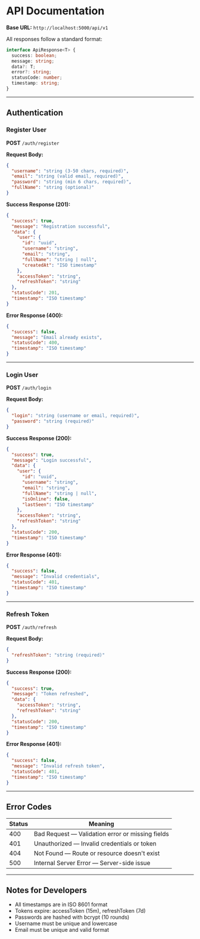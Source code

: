 # API Documentation

**Base URL:** `http://localhost:5000/api/v1`

All responses follow a standard format:

```typescript
interface ApiResponse<T> {
  success: boolean;
  message: string;
  data?: T;
  error?: string;
  statusCode: number;
  timestamp: string;
}
```

---

## Authentication

### Register User

**POST** `/auth/register`

**Request Body:**
```json
{
  "username": "string (3-50 chars, required)",
  "email": "string (valid email, required)",
  "password": "string (min 6 chars, required)",
  "fullName": "string (optional)"
}
```

**Success Response (201):**
```json
{
  "success": true,
  "message": "Registration successful",
  "data": {
    "user": {
      "id": "uuid",
      "username": "string",
      "email": "string",
      "fullName": "string | null",
      "createdAt": "ISO timestamp"
    },
    "accessToken": "string",
    "refreshToken": "string"
  },
  "statusCode": 201,
  "timestamp": "ISO timestamp"
}
```

**Error Response (400):**
```json
{
  "success": false,
  "message": "Email already exists",
  "statusCode": 400,
  "timestamp": "ISO timestamp"
}
```

---

### Login User

**POST** `/auth/login`

**Request Body:**
```json
{
  "login": "string (username or email, required)",
  "password": "string (required)"
}
```

**Success Response (200):**
```json
{
  "success": true,
  "message": "Login successful",
  "data": {
    "user": {
      "id": "uuid",
      "username": "string",
      "email": "string",
      "fullName": "string | null",
      "isOnline": false,
      "lastSeen": "ISO timestamp"
    },
    "accessToken": "string",
    "refreshToken": "string"
  },
  "statusCode": 200,
  "timestamp": "ISO timestamp"
}
```

**Error Response (401):**
```json
{
  "success": false,
  "message": "Invalid credentials",
  "statusCode": 401,
  "timestamp": "ISO timestamp"
}
```

---

### Refresh Token

**POST** `/auth/refresh`

**Request Body:**
```json
{
  "refreshToken": "string (required)"
}
```

**Success Response (200):**
```json
{
  "success": true,
  "message": "Token refreshed",
  "data": {
    "accessToken": "string",
    "refreshToken": "string"
  },
  "statusCode": 200,
  "timestamp": "ISO timestamp"
}
```

**Error Response (401):**
```json
{
  "success": false,
  "message": "Invalid refresh token",
  "statusCode": 401,
  "timestamp": "ISO timestamp"
}
```

---

## Error Codes

| Status | Meaning |
|--------|---------|
| 400 | Bad Request — Validation error or missing fields |
| 401 | Unauthorized — Invalid credentials or token |
| 404 | Not Found — Route or resource doesn't exist |
| 500 | Internal Server Error — Server-side issue |

---

## Notes for Developers

* All timestamps are in ISO 8601 format
* Tokens expire: accessToken (15m), refreshToken (7d)
* Passwords are hashed with bcrypt (10 rounds)
* Username must be unique and lowercase
* Email must be unique and valid format


